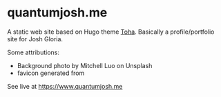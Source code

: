 # quantumjosh.me

A static web site based on Hugo theme [Toha](https://github.com/hugo-toha/toha). Basically a profile/portfolio site for Josh Gloria.

Some attributions:

- Background photo by Mitchell Luo on Unsplash
- favicon generated from

See live at https://www.quantumjosh.me
